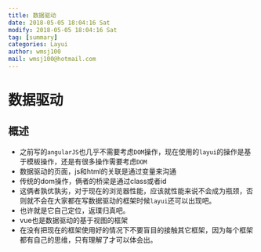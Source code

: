 ```yaml
---
title: 数据驱动
date: 2018-05-05 18:04:16 Sat
modify: 2018-05-05 18:04:16 Sat
tag: [summary]
categories: Layui
author: wmsj100
mail: wmsj100@hotmail.com
---
```


# 数据驱动

## 概述
- 之前写的`angularJS`也几乎不需要考虑`DOM`操作，现在使用的`layui`的操作是基于模板操作，还是有很多操作需要考虑`DOM`
- 数据驱动的页面，js和html的关联是通过变量来沟通
- 传统的dom操作，俩者的桥梁是通过class或者id
- 这俩者孰优孰劣，对于现在的浏览器性能，应该就性能来说不会成为瓶颈，否则就不会在大家都在写数据驱动的框架时候`layui`还可以出现吧。
- 也许就是它自己定位，返璞归真吧。
- vue也是数据驱动的基于视图的框架
- 在没有把现在的框架使用好的情况下不要盲目的接触其它框架，因为每个框架都有自己的思维，只有理解了才可以体会出。
